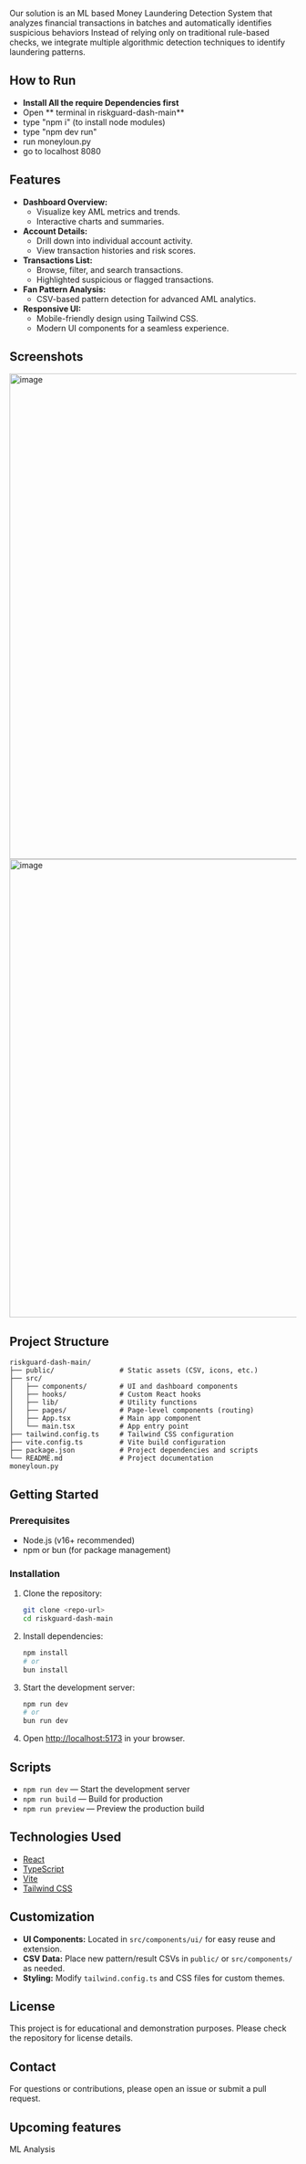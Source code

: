 
Our solution is an ML based Money Laundering Detection System that analyzes financial transactions in batches and automatically identifies suspicious behaviors
Instead of relying only on traditional rule-based checks, we integrate multiple algorithmic detection techniques to identify laundering patterns.

## How to Run
- **Install All the require Dependencies first**
- Open ** terminal in riskguard-dash-main**
- type "npm i" (to install node modules)
- type "npm dev run"
- run moneyloun.py
- go to localhost 8080

## Features

- **Dashboard Overview:**
	- Visualize key AML metrics and trends.
	- Interactive charts and summaries.
- **Account Details:**
	- Drill down into individual account activity.
	- View transaction histories and risk scores.
- **Transactions List:**
	- Browse, filter, and search transactions.
	- Highlighted suspicious or flagged transactions.
- **Fan Pattern Analysis:**
	- CSV-based pattern detection for advanced AML analytics.
- **Responsive UI:**
	- Mobile-friendly design using Tailwind CSS.
	- Modern UI components for a seamless experience.


## Screenshots
<img width="1300" height="851" alt="image" src="https://github.com/user-attachments/assets/a628074c-4193-4855-ae9d-9f981b6c2712" />

<img width="1312" height="803" alt="image" src="https://github.com/user-attachments/assets/3392ef6c-411e-4ad5-a488-c3d019430ff4" />


## Project Structure

```
riskguard-dash-main/
├── public/                # Static assets (CSV, icons, etc.)
├── src/
│   ├── components/        # UI and dashboard components
│   ├── hooks/             # Custom React hooks
│   ├── lib/               # Utility functions
│   ├── pages/             # Page-level components (routing)
│   ├── App.tsx            # Main app component
│   └── main.tsx           # App entry point
├── tailwind.config.ts     # Tailwind CSS configuration
├── vite.config.ts         # Vite build configuration
├── package.json           # Project dependencies and scripts
└── README.md              # Project documentation
moneyloun.py
```

## Getting Started

### Prerequisites
- Node.js (v16+ recommended)
- npm or bun (for package management)

### Installation

1. Clone the repository:
	 ```sh
	 git clone <repo-url>
	 cd riskguard-dash-main
	 ```
2. Install dependencies:
	 ```sh
	 npm install
	 # or
	 bun install
	 ```
3. Start the development server:
	 ```sh
	 npm run dev
	 # or
	 bun run dev
	 ```
4. Open [http://localhost:5173](http://localhost:5173) in your browser.

## Scripts
- `npm run dev` — Start the development server
- `npm run build` — Build for production
- `npm run preview` — Preview the production build

## Technologies Used
- [React](https://react.dev/)
- [TypeScript](https://www.typescriptlang.org/)
- [Vite](https://vitejs.dev/)
- [Tailwind CSS](https://tailwindcss.com/)

## Customization
- **UI Components:** Located in `src/components/ui/` for easy reuse and extension.
- **CSV Data:** Place new pattern/result CSVs in `public/` or `src/components/` as needed.
- **Styling:** Modify `tailwind.config.ts` and CSS files for custom themes.

## License
This project is for educational and demonstration purposes. Please check the repository for license details.

## Contact
For questions or contributions, please open an issue or submit a pull request.

## Upcoming features

ML Analysis
